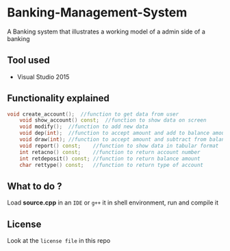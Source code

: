 # Banking-Management-System
A Banking system that illustrates a working model of a admin side of a banking
## Tool used
* Visual Studio 2015
## Functionality explained
```C++
void create_account();	//function to get data from user
	void show_account() const;	//function to show data on screen
	void modify();	//function to add new data
	void dep(int);	//function to accept amount and add to balance amount
	void draw(int);	//function to accept amount and subtract from balance amount
	void report() const;	//function to show data in tabular format
	int retacno() const;	//function to return account number
	int retdeposit() const;	//function to return balance amount
	char rettype() const;	//function to return type of account
```
## What to do ?
Load **source.cpp** in an `IDE` or `g++` it in shell environment, run and compile it
## License
Look at the `license file` in this repo
